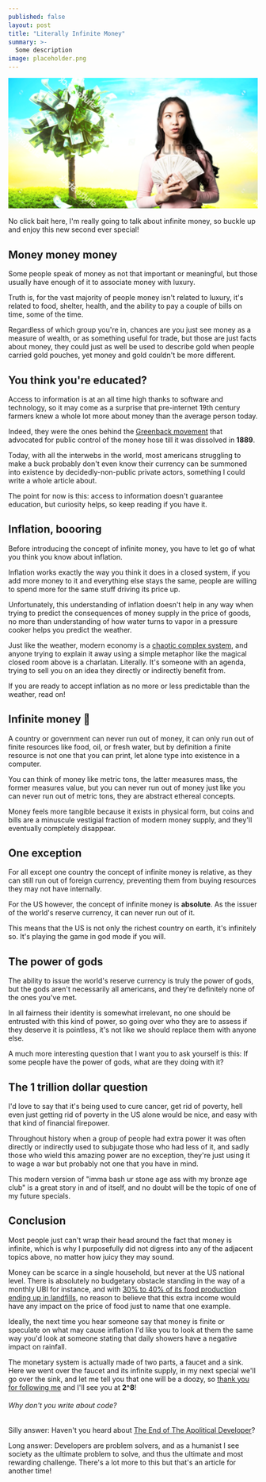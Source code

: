 ```yaml
---
published: false
layout: post
title: "Literally Infinite Money"
summary: >-
  Some description
image: placeholder.png
---
```


![splash](/public/placeholder.png)

No click bait here, I'm really going to talk about infinite money, so buckle up and enjoy this new second ever special!

## Money money money

Some people speak of money as not that important or meaningful, but those usually have enough of it to associate money with luxury.

Truth is, for the vast majority of people money isn't related to luxury, it's related to food, shelter, health, and the ability to pay a couple of bills on time, some of the time.

Regardless of which group you're in, chances are you just see money as a measure of wealth, or as something useful for trade, but those are just facts about money, they could just as well be used to describe gold when people carried gold pouches, yet money and gold couldn't be more different.

## You think you're educated?

Access to information is at an all time high thanks to software and technology, so it may come as a surprise that pre-internet 19th century farmers knew a whole lot more about money than the average person today.

Indeed, they were the ones behind the [Greenback movement](https://www.britannica.com/event/Greenback-movement) that advocated for public control of the money hose till it was dissolved in **1889**.

Today, with all the interwebs in the world, most americans struggling to make a buck probably don't even know their currency can be summoned into existence by decidedly-non-public private actors, something I could write a whole article about.

The point for now is this: access to information doesn't guarantee education, but curiosity helps, so keep reading if you have it.

## Inflation, boooring

Before introducing the concept of infinite money, you have to let go of what you think you know about inflation.

Inflation works exactly the way you think it does in a closed system, if you add more money to it and everything else stays the same, people are willing to spend more for the same stuff driving its price up.

Unfortunately, this understanding of inflation doesn't help in any way when trying to predict the consequences of money supply in the price of goods, no more than understanding of how water turns to vapor in a pressure cooker helps you predict the weather.

Just like the weather, modern economy is a [chaotic complex system](https://en.wikipedia.org/wiki/Complex_system), and anyone trying to explain it away using a simple metaphor like the magical closed room above is a charlatan. Literally. It's someone with an agenda, trying to sell you on an idea they directly or indirectly benefit from.

If you are ready to accept inflation as no more or less predictable than the weather, read on!

## Infinite money 💸

A country or government can never run out of money, it can only run out of finite resources like food, oil, or fresh water, but by definition a finite resource is not one that you can print, let alone type into existence in a computer.

You can think of money like metric tons, the latter measures mass, the former measures value, but you can never run out of money just like you can never run out of metric tons, they are abstract ethereal concepts. 

Money feels more tangible because it exists in physical form, but coins and bills are a minuscule vestigial fraction of modern money supply, and they'll eventually completely disappear.

## One exception

For all except one country the concept of infinite money is relative, as they can still run out of foreign currency, preventing them from buying resources they may not have internally.

For the US however, the concept of infinite money is **absolute**. As the issuer of the world's reserve currency, it can never run out of it.

This means that the US is not only the richest country on earth, it's infinitely so. It's playing the game in god mode if you will.

## The power of gods

The ability to issue the world's reserve currency is truly the power of gods, but the gods aren't necessarily all americans, and they're definitely none of the ones you've met.

In all fairness their identity is somewhat irrelevant, no one should be entrusted with this kind of power, so going over who they are to assess if they deserve it is pointless, it's not like we should replace them with anyone else.

A much more interesting question that I want you to ask yourself is this: If some people have the power of gods, what are they doing with it?

## The 1 trillion dollar question

I'd love to say that it's being used to cure cancer, get rid of poverty, hell even just getting rid of poverty in the US alone would be nice, and easy with that kind of financial firepower.

Throughout history when a group of people had extra power it was often directly or indirectly used to subjugate those who had less of it, and sadly those who wield this amazing power are no exception, they're just using it to wage a war but probably not one that you have in mind.

This modern version of "imma bash ur stone age ass with my bronze age club" is a great story in and of itself, and no doubt will be the topic of one of my future specials.

## Conclusion

Most people just can't wrap their head around the fact that money is infinite, which is why I purposefully did not digress into any of the adjacent topics above, no matter how juicy they may sound.

Money can be scarce in a single household, but never at the US national level. There is absolutely no budgetary obstacle standing in the way of a monthly UBI for instance, and with [30% to 40% of its food production ending up in landfills](https://www.usda.gov/foodwaste/faqs#:~:text=In%20the%20United%20States%2C%20food,percent%20of%20the%20food%20supply.&text=Wholesome%20food%20that%20could%20have,and%20disposing%20of%20discarded%20food.), no reason to believe that this extra income would have any impact on the price of food just to name that one example.

Ideally, the next time you hear someone say that money is finite or speculate on what may cause inflation I'd like you to look at them the same way you'd look at someone stating that daily showers have a negative impact on rainfall.

The monetary system is actually made of two parts, a faucet and a sink. Here we went over the faucet and its infinite supply, in my next special we'll go over the sink, and let me tell you that one will be a doozy, so [thank you for following me](http://twitter.com/intent/user?screen_name=luwvis) and I'll see you at **2^8**!

<div class="message-special">
<h6>Why don't you write about code?</h6>
<p>Silly answer: Haven't you heard about <a href="/special/2020/07/13/the-end-of-the-apolitical-dev">The End of The Apolitical Developer</a>?</p>
<p>Long answer: Developers are problem solvers, and as a humanist I see society as the ultimate problem to solve, and thus the ultimate and most rewarding challenge. There's a lot more to this but that's an article for another time!</p>
</div>